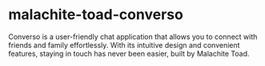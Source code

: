 # malachite-toad-converso
Converso is a user-friendly chat application that allows you to connect with friends and family effortlessly. With its intuitive design and convenient features, staying in touch has never been easier, built by Malachite Toad.
